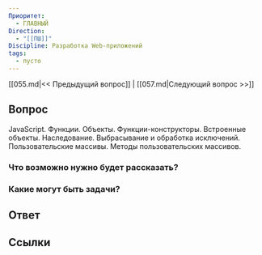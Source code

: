 ```yaml
---
Приоритет:
  - ГЛАВНЫЙ
Direction:
  - "[[ПШ]]" 
Discipline: Разработка Web-приложений 
tags:
  - пусто
---
```

[[055.md|<< Предыдущий вопрос]] | [[057.md|Следующий вопрос >>]]
## Вопрос

JavaScript. Функции. Объекты. Функции-конструкторы. Встроенные объекты. Наследование. Выбрасывание и обработка исключений. Пользовательские массивы. Методы пользовательских массивов.

### Что возможно нужно будет рассказать?

### Какие могут быть задачи?

## Ответ

## Ссылки
